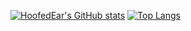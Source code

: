 [![HoofedEar's GitHub stats](https://github-readme-stats.vercel.app/api?username=HoofedEar&theme=github_dark&show_icons=true)](https://github.com/HoofedEar/github-readme-stats)
[![Top Langs](https://github-readme-stats.vercel.app/api/top-langs/?username=HoofedEar&hide=Fluent&layout=compact&theme=github_dark)](https://github.com/HoofedEar/github-readme-stats)
